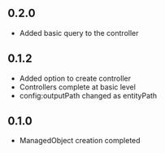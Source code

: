 ## 0.2.0
  
- Added basic query to the controller

## 0.1.2

- Added option to create controller
- Controllers complete at basic level  
- config:outputPath changed as entityPath


## 0.1.0

- ManagedObject creation completed
